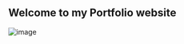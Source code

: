 ## Welcome to my Portfolio website

![image](https://user-images.githubusercontent.com/31290706/114496324-52bd2e00-9c3d-11eb-8103-5c7a5588da76.png)

